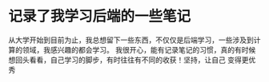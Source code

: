 # 记录了我学习后端的一些笔记

从大学开始到目前为止，我总想留下一些东西，不仅仅是后端学习，一些涉及到计算的领域，我感兴趣的都会学习。
我很开心，能有记录笔记的习惯，真的有时候想回头看看，自己学习的脚步，有时往往有不同的收获！坚持，让自己
变得更优秀
